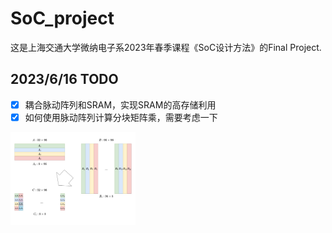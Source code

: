 # SoC_project
这是上海交通大学微纳电子系2023年春季课程《SoC设计方法》的Final Project.

## 2023/6/16 TODO
- [x] 耦合脉动阵列和SRAM，实现SRAM的高存储利用
- [x] 如何使用脉动阵列计算分块矩阵乘，需要考虑一下

<img src="https://github.com/flare-sandy/SoC_project/blob/main/doc/block_matmul.jpg" width="200px">
